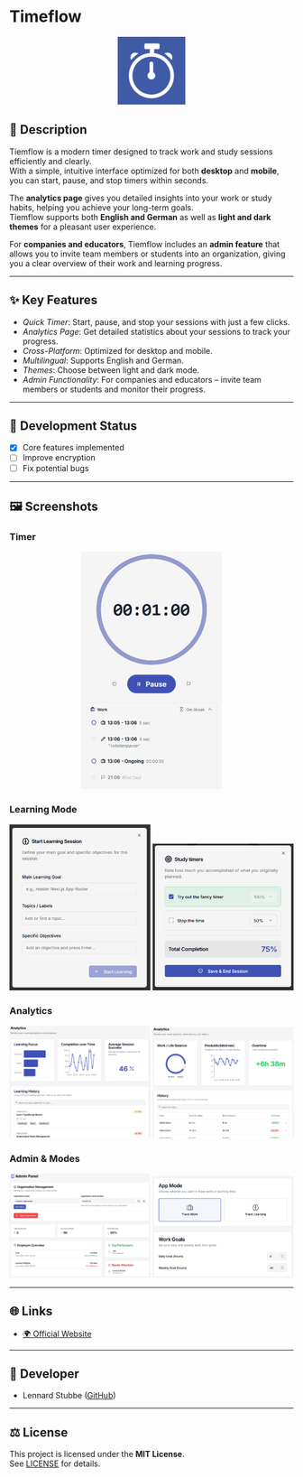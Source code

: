 # Timeflow

<!-- App Icon -->
<p align="center">
  <img src="public/Icon-BG.png" alt="App Icon" width="120"/>
</p>

## 📝 Description
Tiemflow is a modern timer designed to track work and study sessions efficiently and clearly.  
With a simple, intuitive interface optimized for both **desktop** and **mobile**, you can start, pause, and stop timers within seconds.  

The **analytics page** gives you detailed insights into your work or study habits, helping you achieve your long-term goals.  
Tiemflow supports both **English and German** as well as **light and dark themes** for a pleasant user experience.  

For **companies and educators**, Tiemflow includes an **admin feature** that allows you to invite team members or students into an organization, giving you a clear overview of their work and learning progress.  

---

## ✨ Key Features
- *Quick Timer*: Start, pause, and stop your sessions with just a few clicks.  
- *Analytics Page*: Get detailed statistics about your sessions to track your progress.  
- *Cross-Platform*: Optimized for desktop and mobile.  
- *Multilingual*: Supports English and German.  
- *Themes*: Choose between light and dark mode.  
- *Admin Functionality*: For companies and educators – invite team members or students and monitor their progress.  

---

## 🚀 Development Status
- [x] Core features implemented  
- [ ] Improve encryption  
- [ ] Fix potential bugs  

---

## 🖼️ Screenshots

### Timer
<p align="center">
  <img src="screenshots/Screenshot-Timer.png" width="250"/>
</p>

### Learning Mode
<p align="center">
  <img src="screenshots/Screenshot-Lerning-Mode.png" width="250"/>
  <img src="screenshots/Screenshot-End-Learning.png" width="250"/>
</p>

### Analytics
<p align="center">
  <img src="screenshots/Screenshot-Analyse-Learning.png" width="250"/>
  <img src="screenshots/Screenshot-Analyse-Working.png" width="250"/>
</p>

### Admin & Modes
<p align="center">
  <img src="screenshots/Screenshot-Admin.png" width="250"/>
  <img src="screenshots/Screenshot-App-Modes.png" width="250"/>
</p>

---

## 🌐 Links
- [🌍 Official Website](https://timeflow.leshift.de/)

---

## 👤 Developer
- Lennard Stubbe ([GitHub](https://github.com/LS-Studios))

---

## ⚖️ License
This project is licensed under the **MIT License**.  
See [LICENSE](LICENSE) for details.
